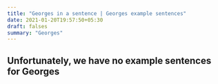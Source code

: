 ```yaml
---
title: "Georges in a sentence | Georges example sentences"
date: 2021-01-20T19:57:50+05:30
draft: falses
summary: "Georges"
---
```

## Unfortunately, we have no example sentences for Georges                 

